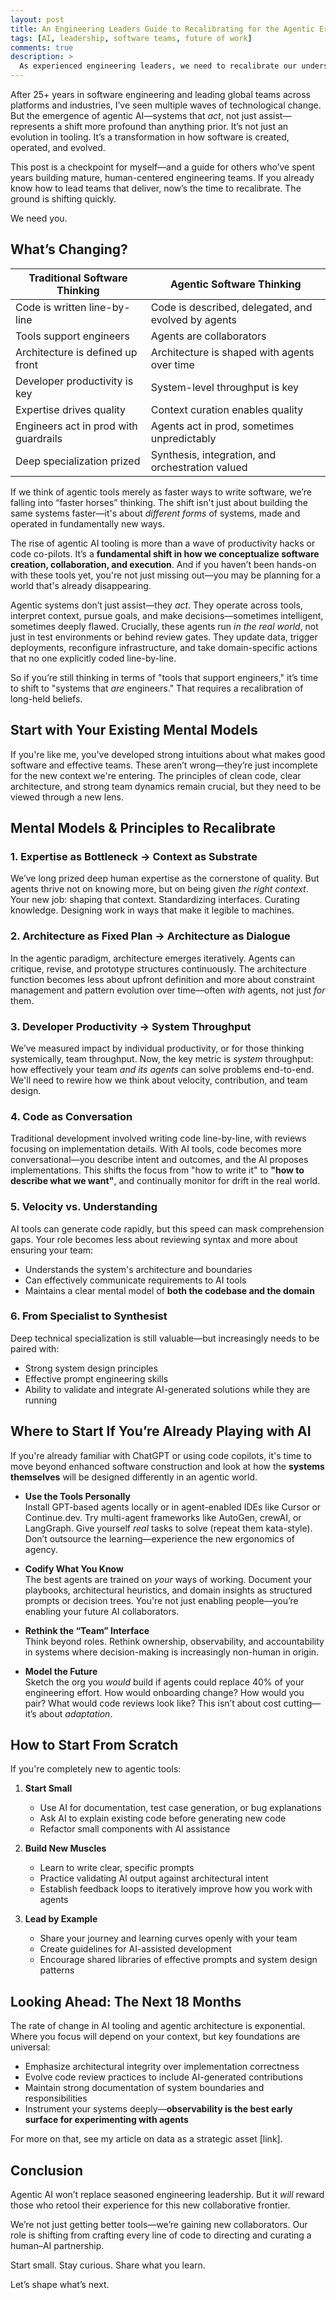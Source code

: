 ```yaml
---
layout: post
title: An Engineering Leaders Guide to Recalibrating for the Agentic Era
tags: [AI, leadership, software teams, future of work]
comments: true
description: >
  As experienced engineering leaders, we need to recalibrate our understanding of how software will be built in the age of AI. Here's my current perspective on where to start and what to recalibrate. Subject to change as the landscape shifts underneath us.
---
```


After 25+ years in software engineering and leading global teams across platforms and industries, I’ve seen multiple waves of technological change. But the emergence of agentic AI—systems that *act*, not just assist—represents a shift more profound than anything prior. It’s not just an evolution in tooling. It’s a transformation in how software is created, operated, and evolved.

This post is a checkpoint for myself—and a guide for others who’ve spent years building mature, human-centered engineering teams. If you already know how to lead teams that deliver, now’s the time to recalibrate. The ground is shifting quickly.

We need you.

## What’s Changing?

| Traditional Software Thinking           | Agentic Software Thinking                                |
|----------------------------------------|-----------------------------------------------------------|
| Code is written line-by-line           | Code is described, delegated, and evolved by agents       |
| Tools support engineers                | Agents are collaborators                                  |
| Architecture is defined up front       | Architecture is shaped with agents over time              |
| Developer productivity is key          | System-level throughput is key                            |
| Expertise drives quality               | Context curation enables quality                          |
| Engineers act in prod with guardrails  | Agents act in prod, sometimes unpredictably               |
| Deep specialization prized             | Synthesis, integration, and orchestration valued          |

If we think of agentic tools merely as faster ways to write software, we’re falling into “faster horses” thinking. The shift isn't just about building the same systems faster—it's about *different forms* of systems, made and operated in fundamentally new ways.

The rise of agentic AI tooling is more than a wave of productivity hacks or code co-pilots. It’s a **fundamental shift in how we conceptualize software creation, collaboration, and execution**. And if you haven’t been hands-on with these tools yet, you're not just missing out—you may be planning for a world that's already disappearing.

Agentic systems don’t just assist—they *act*. They operate across tools, interpret context, pursue goals, and make decisions—sometimes intelligent, sometimes deeply flawed. Crucially, these agents run *in the real world*, not just in test environments or behind review gates. They update data, trigger deployments, reconfigure infrastructure, and take domain-specific actions that no one explicitly coded line-by-line.

So if you’re still thinking in terms of "tools that support engineers," it’s time to shift to "systems that *are* engineers." That requires a recalibration of long-held beliefs.

## Start with Your Existing Mental Models

If you're like me, you've developed strong intuitions about what makes good software and effective teams. These aren’t wrong—they’re just incomplete for the new context we're entering. The principles of clean code, clear architecture, and strong team dynamics remain crucial, but they need to be viewed through a new lens.

## Mental Models & Principles to Recalibrate

### 1. Expertise as Bottleneck → Context as Substrate

We’ve long prized deep human expertise as the cornerstone of quality. But agents thrive not on knowing more, but on being given *the right context*. Your new job: shaping that context. Standardizing interfaces. Curating knowledge. Designing work in ways that make it legible to machines.

### 2. Architecture as Fixed Plan → Architecture as Dialogue

In the agentic paradigm, architecture emerges iteratively. Agents can critique, revise, and prototype structures continuously. The architecture function becomes less about upfront definition and more about constraint management and pattern evolution over time—often *with* agents, not just *for* them.

### 3. Developer Productivity → System Throughput

We’ve measured impact by individual productivity, or for those thinking systemically, team throughput. Now, the key metric is *system* throughput: how effectively your team *and its agents* can solve problems end-to-end. We'll need to rewire how we think about velocity, contribution, and team design.

### 4. Code as Conversation

Traditional development involved writing code line-by-line, with reviews focusing on implementation details. With AI tools, code becomes more conversational—you describe intent and outcomes, and the AI proposes implementations. This shifts the focus from "how to write it" to **"how to describe what we want"**, and continually monitor for drift in the real world.

### 5. Velocity vs. Understanding

AI tools can generate code rapidly, but this speed can mask comprehension gaps. Your role becomes less about reviewing syntax and more about ensuring your team:
- Understands the system's architecture and boundaries
- Can effectively communicate requirements to AI tools
- Maintains a clear mental model of **both the codebase and the domain**

### 6. From Specialist to Synthesist

Deep technical specialization is still valuable—but increasingly needs to be paired with:
- Strong system design principles
- Effective prompt engineering skills
- Ability to validate and integrate AI-generated solutions while they are running

## Where to Start If You’re Already Playing with AI

If you're already familiar with ChatGPT or using code copilots, it's time to move beyond enhanced software construction and look at how the **systems themselves** will be designed differently in an agentic world.

- **Use the Tools Personally**  
  Install GPT-based agents locally or in agent-enabled IDEs like Cursor or Continue.dev. Try multi-agent frameworks like AutoGen, crewAI, or LangGraph. Give yourself *real* tasks to solve (repeat them kata-style). Don’t outsource the learning—experience the new ergonomics of agency.

- **Codify What You Know**  
  The best agents are trained on *your* ways of working. Document your playbooks, architectural heuristics, and domain insights as structured prompts or decision trees. You're not just enabling people—you’re enabling your future AI collaborators.

- **Rethink the “Team” Interface**  
  Think beyond roles. Rethink ownership, observability, and accountability in systems where decision-making is increasingly non-human in origin.

- **Model the Future**  
  Sketch the org you *would* build if agents could replace 40% of your engineering effort. How would onboarding change? How would you pair? What would code reviews look like? This isn’t about cost cutting—it’s about *adaptation*.

## How to Start From Scratch

If you're completely new to agentic tools:

1. **Start Small**
   - Use AI for documentation, test case generation, or bug explanations
   - Ask AI to explain existing code before generating new code
   - Refactor small components with AI assistance

2. **Build New Muscles**
   - Learn to write clear, specific prompts
   - Practice validating AI output against architectural intent
   - Establish feedback loops to iteratively improve how you work with agents

3. **Lead by Example**
   - Share your journey and learning curves openly with your team
   - Create guidelines for AI-assisted development
   - Encourage shared libraries of effective prompts and system design patterns

## Looking Ahead: The Next 18 Months

The rate of change in AI tooling and agentic architecture is exponential. Where you focus will depend on your context, but key foundations are universal:

- Emphasize architectural integrity over implementation correctness
- Evolve code review practices to include AI-generated contributions
- Maintain strong documentation of system boundaries and responsibilities
- Instrument your systems deeply—**observability is the best early surface for experimenting with agents**

For more on that, see my article on data as a strategic asset [link].

## Conclusion

Agentic AI won’t replace seasoned engineering leadership. But it *will* reward those who retool their experience for this new collaborative frontier.

We’re not just getting better tools—we’re gaining new collaborators. Our role is shifting from crafting every line of code to directing and curating a human–AI partnership.

Start small. Stay curious. Share what you learn.

Let’s shape what’s next.